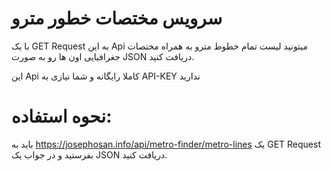 # سرویس مختصات خطور مترو

با یک GET Request به این Api میتونید لیست تمام خطوط مترو به همراه مختصات جغرافیایی اون ها رو به صورت JSON  دریافت کنید.

این Api کاملا رایگانه و شما نیازی به API-KEY ندارید

# نحوه استفاده:

باید به https://josephosan.info/api/metro-finder/metro-lines یک GET Request بفرستید و در جواب یک JSON دریافت کنید.
